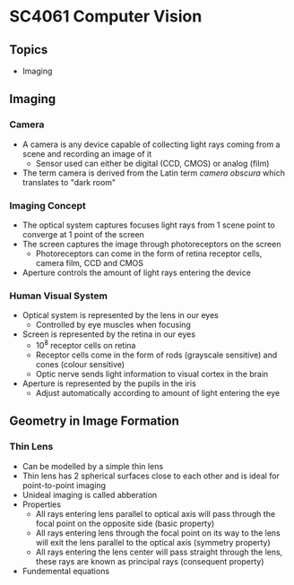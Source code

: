 # SC4061 Computer Vision

## Topics
-	Imaging

## Imaging

### Camera
- A camera is any device capable of collecting light rays coming from a scene and recording an image of it
	- Sensor used can either be digital (CCD, CMOS) or analog (film)
- The term camera is derived from the Latin term *camera obscura* which translates to "dark room"

### Imaging Concept
- The optical system captures focuses light rays from 1 scene point to converge at 1 point of the screen
- The screen captures the image through photoreceptors on the screen
	- Photoreceptors can come in the form of retina receptor cells, camera film, CCD and CMOS
- Aperture controls the amount of light rays entering the device

### Human Visual System
- Optical system is represented by the lens in our eyes
	- Controlled by eye muscles when focusing
- Screen is represented by the retina in our eyes
	- $10^8$ receptor cells on retina
	- Receptor cells come in the form of rods (grayscale sensitive) and cones (colour sensitive)
	- Optic nerve sends light information to visual cortex in the brain
- Aperture is represented by the pupils in the iris
	- Adjust automatically according to amount of light entering the eye

## Geometry in Image Formation

### Thin Lens 
- Can be modelled by a simple thin lens
- Thin lens has 2 spherical surfaces close to each other and is ideal for point-to-point imaging 
- Unideal imaging is called abberation
- Properties 
	- All rays entering lens parallel to optical axis will pass through the focal point on the opposite side (basic property)
	- All rays entering lens through the focal point on its way to the lens will exit the lens parallel to the optical axis (symmetry property)
	- All rays entering the lens center will pass straight through the lens, these rays are known as principal rays (consequent property)
- Fundemental equations


